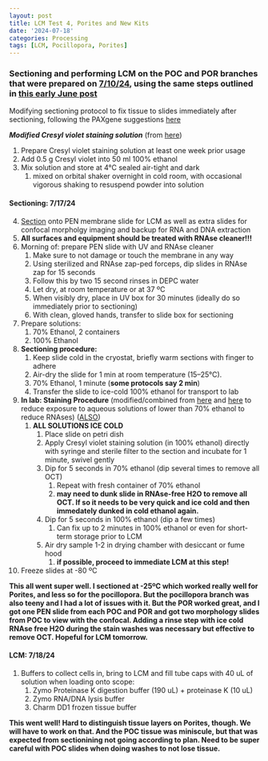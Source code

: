 ```yaml
---
layout: post
title: LCM Test 4, Porites and New Kits
date: '2024-07-18'
categories: Processing
tags: [LCM, Pocillopora, Porites]
---
```


### Sectioning and performing LCM on the POC and POR branches that were prepared on [7/10/24](https://github.com/zdellaert/ZD_Putnam_Lab_Notebook/blob/master/_posts/2024-07-03-LCM-Sample-Prep-Further-Tests.md), using the same steps outlined in [this early June post](https://github.com/zdellaert/ZD_Putnam_Lab_Notebook/blob/master/_posts/2024-06-05-LCM-Test-3.md)

Modifying sectioning protocol to fix tissue to slides immediately after sectioning, following the PAXgene suggestions [here](https://github.com/zdellaert/ZD_Putnam_Lab_Notebook/blob/master/protocols/HB-1543-S01-001_PX20_SP_TIssue_System_Preparation_of_sections_from_PFPE_and_PFCE_tissues_for_manual_or_LMD_1015_WW.pdf)

***Modified Cresyl violet staining solution*** (from [here](https://github.com/zdellaert/ZD_Putnam_Lab_Notebook/blob/master/protocols/leicalmdprotocolguide-May-2015.pdf))
1. Prepare Cresyl violet staining solution at least one week prior usage
2. Add 0.5 g Cresyl violet into 50 ml 100% ethanol
3. Mix solution and store at 4°C sealed air-tight and dark
   1. mixed on orbital shaker overnight in cold room, with occasional vigorous shaking to resuspend powder into solution

#### Sectioning: 7/17/24
4.  [Section](https://zdellaert.github.io/ZD_Putnam_Lab_Notebook/Cryosectioning-Protocol/) onto PEN membrane slide for LCM as well as extra slides for confocal morpholgy imaging and backup for RNA and DNA extraction
   1. **All surfaces and equipment should be treated with RNAse cleaner!!!**
   2. Morning of: prepare PEN slide with UV and RNAse cleaner
      1. Make sure to not damage or touch the membrane in any way
      2. Using sterilized and RNAse zap-ped forceps, dip slides in RNAse zap for 15 seconds
      3. Follow this by two 15 second rinses in DEPC water
      4. Let dry, at room temperature or at 37 ºC
      5. When visibly dry, place in UV box for 30 minutes (ideally do so immediately prior to sectioning)
      6. With clean, gloved hands, transfer to slide box for sectioning
   3. Prepare solutions:
      1. 70% Ethanol, 2 containers
      2. 100% Ethanol 
   4. **Sectioning procedure:**
      1. Keep slide cold in the cryostat, briefly warm sections with finger to adhere
      2. Air-dry the slide for 1 min at room temperature (15–25°C).
      3. 70% Ethanol, 1 minute (**some protocols say 2 min**)
      4. Transfer the slide to ice-cold 100% ethanol for transport to lab
   5. **In lab: Staining Procedure** (modified/combined from [here](https://github.com/zdellaert/ZD_Putnam_Lab_Notebook/blob/master/protocols/leicalmdprotocolguide-May-2015.pdf) and [here](https://github.com/zdellaert/ZD_Putnam_Lab_Notebook/blob/master/protocols/Zeiss-RNA-extraction-frozen-sections.pdf) to reduce exposure to aqueous solutions of lower than 70% ethanol to reduce RNAses) ([ALSO](https://www.olivelab.org/uploads/6/3/6/2/6362060/laser_capture_microdissection_on_frozen_sections_for_extraction_of_high-quality_nucleic_acids.pdf))
      1. **ALL SOLUTIONS ICE COLD**
         1. Place slide on petri dish
         2. Apply Cresyl violet staining solution (in 100% ethanol) directly with syringe and sterile filter to the section and incubate for 1 minute, swivel gently
         3. Dip for 5 seconds in 70% ethanol (dip several times to remove all OCT) 
            1. Repeat with fresh container of 70% ethanol
            2. **may need to dunk slide in RNAse-free H2O to remove all OCT. If so it needs to be very quick and ice cold and then immedately dunked in cold ethanol again.**
         4. Dip for 5 seconds in 100% ethanol (dip a few times) 
            1. Can fix up to 2 minutes in 100% ethanol or even for short-term storage prior to LCM
         5. Air dry sample 1-2 in drying chamber with desiccant or fume hood
            1. **if possible, proceed to immediate LCM at this step!**
   6. Freeze slides at -80 ºC

**This all went super well. I sectioned at -25ºC which worked really well for Porites, and less so for the pocillopora. But the pocillopora branch was also teeny and I had a lot of issues with it. But the POR worked great, and I got one PEN slide from each POC and POR and got two morphology slides from POC to view with the confocal. Adding a rinse step with ice cold RNAse free H2O during the stain washes was necessary but effective to remove OCT. Hopeful for LCM tomorrow.**


#### LCM: 7/18/24
1. Buffers to collect cells in, bring to LCM and fill tube caps with 40 uL of solution when loading onto scope:
   1. Zymo Proteinase K digestion buffer (190 uL) + proteinase K (10 uL)
   2. Zymo RNA/DNA lysis buffer
   3. Charm DD1 frozen tissue buffer

**This went well! Hard to distinguish tissue layers on Porites, though. We will have to work on that. And the POC tissue was miniscule, but that was expected from sectionining not going according to plan. Need to be super careful with POC slides when doing washes to not lose tissue.**
